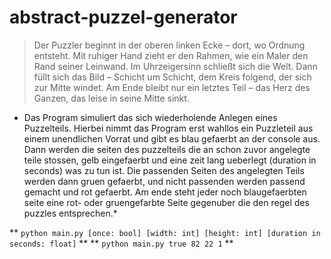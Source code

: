 # abstract-puzzel-generator

> Der Puzzler beginnt in der oberen linken Ecke – dort, wo Ordnung entsteht. Mit ruhiger Hand zieht er den Rahmen, wie ein Maler den Rand seiner Leinwand. Im Uhrzeigersinn schließt sich die Welt. Dann füllt sich das Bild – Schicht um Schicht, dem Kreis folgend, der sich zur Mitte windet. Am Ende bleibt nur ein letztes Teil – das Herz des Ganzen, das leise in seine Mitte sinkt.

* Das Program simuliert das sich wiederholende Anlegen eines Puzzelteils. Hierbei nimmt das Program erst wahllos ein Puzzleteil aus einem unendlichen Vorrat und gibt es blau gefaerbt an der console aus.
Dann werden die seiten des puzzelteils die an schon zuvor angelegte teile stossen, gelb eingefaerbt und eine zeit lang ueberlegt (duration in seconds) was zu tun ist. Die passenden Seiten des angelegten Teils werden dann gruen gefaerbt, und nicht passenden werden passend gemacht und rot gefaerbt. Am ende steht jeder noch blaugefaerbten seite eine rot- oder gruengefarbte Seite gegenuber die den regel des puzzles entsprechen.*             

**
`
python main.py [once: bool] [width: int] [height: int] [duration in seconds: float]
`
**
**
`
python main.py true 82 22 1
`
**
